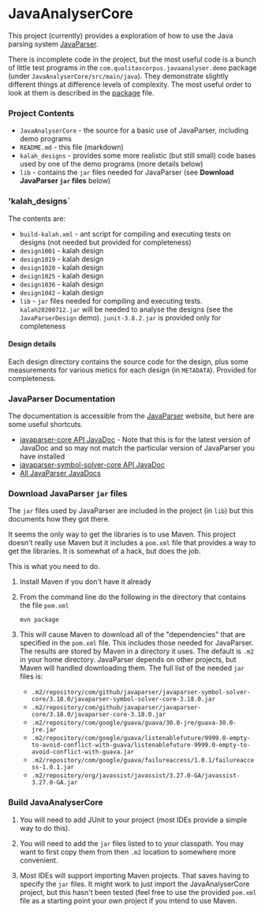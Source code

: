 # JavaAnalyserCore

This project (currently) provides a exploration of how to use the Java
parsing system [JavaParser](https://javaparser.org).

There is incomplete code in the project, but the most useful code is
 a bunch of little test programs in the
`com.qualitascorpus.javaanalyser.demo` package (under
`JavaAnalyserCore/src/main/java`). They demonstrate slightly different things at difference levels of complexity. The most useful order to look at them is described in the [package](JavaAnalyserCore/src/main/java/com/qualitascorpus/javaanalyser/demo/package.html) file.

### Project Contents

* `JavaAnalyserCore` - the source for a basic use of JavaParser, including demo programs
* `README.md` - this file (markdown)
* `kalah_designs` - provides some more realistic (but still small) code bases used by one of the demo programs (more details below)
* `lib` - contains the `jar` files needed for JavaParser (see **Download JavaParser `jar` files** below)

### 'kalah_designs`

The contents are:

* `build-kalah.xml` - ant script for compiling and executing tests on designs (not needed but provided for completeness)
* `design1001` - kalah design 
* `design1019` - kalah design 
* `design1020` - kalah design 
* `design1025` - kalah design 
* `design1036` - kalah design 
* `design1042` - kalah design 
* `lib` - `jar` files needed for compiling and executing tests. `kalah20200712.jar` will be needed to analyse the designs (see the `JavaParserDesign` demo). `junit-3.8.2.jar` is provided only for completeness

#### Design details

Each design directory contains the source code for the design, plus some measurements for various metics for each design (in `METADATA`). Provided for completeness.

### JavaParser Documentation

The documentation is accessible from the [JavaParser](https://javaparser.org) website, but here are some useful shortcuts.

* [javaparser-core API JavaDoc](https://www.javadoc.io/doc/com.github.javaparser/javaparser-core/latest/index.html) - Note that this is for the latest version of JavaDoc and so may not match the particular version of JavaParser you have installed
* [javaparser-symbol-solver-core API JavaDoc](https://www.javadoc.io/doc/com.github.javaparser/javaparser-symbol-solver-core/latest/index.html)
* [All JavaParser JavaDocs](https://www.javadoc.io/doc/com.github.javaparser)

### Download JavaParser `jar` files

The `jar` files used by JavaParser are included in the project (in `lib`) but this documents how they got there.

It seems the only way to get the libraries is to use Maven. This project doesn't really use Maven but it includes a `pom.xml` file that provides a way to get the libraries. It is somewhat of a hack, but does the job.

This is what you need to do.

1. Install Maven if you don't have it already
1. From the command line do the following in the directory that contains the file `pom.xml`

    ```mvn package```

1. This will cause Maven to download all of the "dependencies" that are specified in the `pom.xml` file. This includes those needed for JavaParser. The results are stored by Maven in a directory it uses. The default is `.m2` in your home directory.
JavaParser depends on other projects, but Maven will handled downloading them. The full list of the needed `jar` files is:

    * `.m2/repository/com/github/javaparser/javaparser-symbol-solver-core/3.18.0/javaparser-symbol-solver-core-3.18.0.jar`
    * `.m2/repository/com/github/javaparser/javaparser-core/3.18.0/javaparser-core-3.18.0.jar`
    * `.m2/repository/com/google/guava/guava/30.0-jre/guava-30.0-jre.jar`
    * `.m2/repository/com/google/guava/listenablefuture/9999.0-empty-to-avoid-conflict-with-guava/listenablefuture-9999.0-empty-to-avoid-conflict-with-guava.jar`
    * `.m2/repository/com/google/guava/failureaccess/1.0.1/failureaccess-1.0.1.jar`
    * `.m2/repository/org/javassist/javassist/3.27.0-GA/javassist-3.27.0-GA.jar`


### Build JavaAnalyserCore

1. You will need to add JUnit to your project (most IDEs provide a simple way to do this).

1. You will need to add the `jar` files listed to to your classpath. You may want to first copy them from then `.m2` location to somewhere more convenient.

1. Most IDEs will support importing Maven projects. That saves having to specify the `jar` files. It might work to just import the JavaAnalyserCore project, but this hasn't been tested (feel free to use the provided `pom.xml` file as a starting point your own project if you intend to use Maven.

